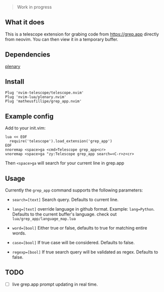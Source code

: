 > Work in progress

## What it does

This is a telescope extension for grabing code from https://grep.app directly from neovim. You can then view it in a temporary buffer.


## Dependencies

[plenary](https://github.com/nvim-lua/plenary.nvim)

## Install

```vim
Plug 'nvim-telescope/telescope.nvim'
Plug 'nvim-lua/plenary.nvim'
Plug 'matheusfillipe/grep_app.nvim'
```

## Example config

Add to your init.vim:

```vim
lua << EOF
  require('telescope').load_extension('grep_app')
EOF
nnoremap <space>ga <cmd>Telescope grep_app<cr>
vnoremap <space>ga "zy:Telescope grep_app search=<C-r>z<cr>
```

Then `<space>ga` will search for your current line in grep.app

## Usage

Currently the `grep_app` command supports the following parameters:

* `search=[text]` Search query. Defaults to current line.

* `lang=[text]` override language in github format. Example: `lang=Python`. Defaults to the current buffer's language. check out `lua/grep_app/language_map.lua`

* `word=[bool]` Either true or false, defaults to true for matching entire words.

* `case=[bool]` If true case will be considered. Defaults to false.

* `regexp=[bool]` If true search query will be validated as regex. Defaults to false.


## TODO

- [ ] live grep.app prompt updating in real time.
